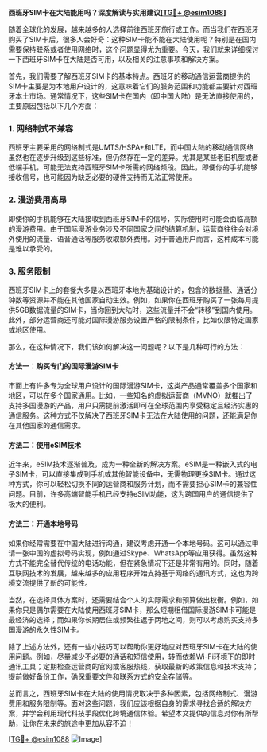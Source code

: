 **西班牙SIM卡在大陆能用吗？深度解读与实用建议[[TG💪+ @esim1088](https://t.me/s/esim1088)]**

随着全球化的发展，越来越多的人选择前往西班牙旅行或工作。而当我们在西班牙购买了SIM卡后，很多人会好奇：这种SIM卡能不能在大陆使用呢？特别是在国内需要保持联系或者使用网络时，这个问题显得尤为重要。今天，我们就来详细探讨一下西班牙SIM卡在大陆是否可用，以及相关的注意事项和解决方案。

首先，我们需要了解西班牙SIM卡的基本特点。西班牙的移动通信运营商提供的SIM卡主要是为本地用户设计的，这意味着它们的服务范围和功能都主要针对西班牙本土市场。通常情况下，这些SIM卡在国内（即中国大陆）是无法直接使用的，主要原因包括以下几个方面：

### 1. **网络制式不兼容**
西班牙主要采用的网络制式是UMTS/HSPA+和LTE，而中国大陆的移动通信网络虽然也在逐步升级到这些标准，但仍然存在一定的差异。尤其是某些老旧机型或者低端手机，可能无法支持西班牙SIM卡所需的网络频段。因此，即便你的手机能够接收信号，也可能因为缺乏必要的硬件支持而无法正常使用。

### 2. **漫游费用高昂**
即使你的手机能够在大陆接收到西班牙SIM卡的信号，实际使用时可能会面临高额的漫游费用。由于国际漫游业务涉及不同国家之间的结算机制，运营商往往会对境外使用的流量、语音通话等服务收取额外费用。对于普通用户而言，这种成本可能是难以承受的。

### 3. **服务限制**
西班牙SIM卡上的套餐大多是以西班牙本地为基础设计的，包含的数据量、通话分钟数等资源并不能在其他国家自动生效。例如，如果你在西班牙购买了一张每月提供5GB数据流量的SIM卡，当你回到大陆时，这些流量并不会“转移”到国内使用。此外，部分运营商还可能对国际漫游服务设置严格的限制条件，比如仅限特定国家或地区使用。

那么，在这种情况下，我们该如何解决这一问题呢？以下是几种可行的方法：

#### 方法一：购买专门的国际漫游SIM卡
市面上有许多专为全球用户设计的国际漫游SIM卡，这类产品通常覆盖多个国家和地区，可以在多个国家通用。比如，一些知名的虚拟运营商（MVNO）就推出了支持多国漫游的产品，用户只需提前激活即可在全球范围内享受稳定且经济实惠的通信服务。这种方式不仅解决了西班牙SIM卡无法在大陆使用的问题，还能满足你在其他国家的通信需求。

#### 方法二：使用eSIM技术
近年来，eSIM技术逐渐普及，成为一种全新的解决方案。eSIM是一种嵌入式的电子SIM卡，可以直接集成到手机或其他智能设备中，无需物理更换SIM卡。通过这种方式，你可以轻松切换不同的运营商和服务计划，而不需要担心SIM卡的兼容性问题。目前，许多高端智能手机已经支持eSIM功能，这为跨国用户的通信提供了极大的便利。

#### 方法三：开通本地号码
如果你经常需要在中国大陆进行沟通，建议考虑开通一个本地号码。这可以通过申请一张中国的虚拟号码实现，例如通过Skype、WhatsApp等应用获得。虽然这种方式不能完全替代传统的电话功能，但在紧急情况下还是非常有用的。同时，随着互联网技术的发展，越来越多的应用程序开始支持基于网络的通讯方式，这也为跨境交流提供了新的可能性。

当然，在选择具体方案时，还需要结合个人的实际需求和预算做出权衡。例如，如果你只是偶尔需要在大陆使用西班牙SIM卡，那么短期租借国际漫游SIM卡可能是最经济的选择；而如果你长期居住或频繁往返于两地之间，则可以考虑购买支持多国漫游的永久性SIM卡。

除了上述方法外，还有一些小技巧可以帮助你更好地应对西班牙SIM卡在大陆的使用问题。例如，尽量减少不必要的通话和短信使用，转而依赖Wi-Fi环境下的即时通讯工具；定期检查运营商的官网或客服热线，获取最新的政策信息和技术支持；提前做好备份工作，确保重要文件和联系方式的安全存储等。

总而言之，西班牙SIM卡在大陆的使用情况取决于多种因素，包括网络制式、漫游费用和服务限制等。面对这些问题，我们应该根据自身的需求寻找合适的解决方案，并学会利用现代科技手段优化跨境通信体验。希望本文提供的信息对你有所帮助，让你在未来的旅途中更加从容不迫！

[[TG💪+ @esim1088](https://t.me/s/esim1088) ![Image](https://i.postimg.cc/4NQfJmqS/Snipaste-2025-05-13-00-14-12.png)]